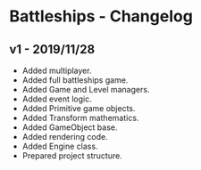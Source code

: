 # Battleships - Changelog

## v1 - 2019/11/28
- Added multiplayer.
- Added full battleships game.
- Added Game and Level managers.
- Added event logic.
- Added Primitive game objects.
- Added Transform mathematics.
- Added GameObject base.
- Added rendering code.
- Added Engine class.
- Prepared project structure.
